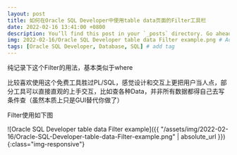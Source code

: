 ```yaml
---
layout: post
title: 如何在Oracle SQL Developer中使用table data页面的Filter工具栏
date: 2022-02-16 13:41:00 +0800
description: You’ll find this post in your `_posts` directory. Go ahead and edit it and re-build the site to see your changes. # Add post description (optional)
img: 2022-02-16/Oracle SQL Developer table data Filter example.png # Add image post (optional)
tags: [Oracle SQL Developer, Database, SQL] # add tag
---
```

纯记录下这个Filter的用法，基本类似于where

比较喜欢使用这个免费工具胜过PL/SQL，感觉设计和交互上更把用户当人点，部分工具可以直接直观的上手交互，比如查各种Data，并非所有数据都得自己去写条件查（虽然本质上只是GUI替代你做了）

Filter使用如下图

![Oracle SQL Developer table data Filter example]({{ "/assets/img/2022-02-16/Oracle-SQL-Developer-table-data-Filter-example.png" | absolute_url }}){:class="img-responsive"}
